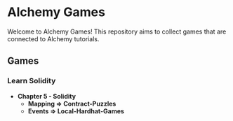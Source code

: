 # Alchemy Games

Welcome to Alchemy Games! This repository aims to collect games that are connected to Alchemy tutorials.

## Games

### Learn Solidity
- **Chapter 5 - Solidity**
  - **Mapping => Contract-Puzzles**
  - **Events => Local-Hardhat-Games**

